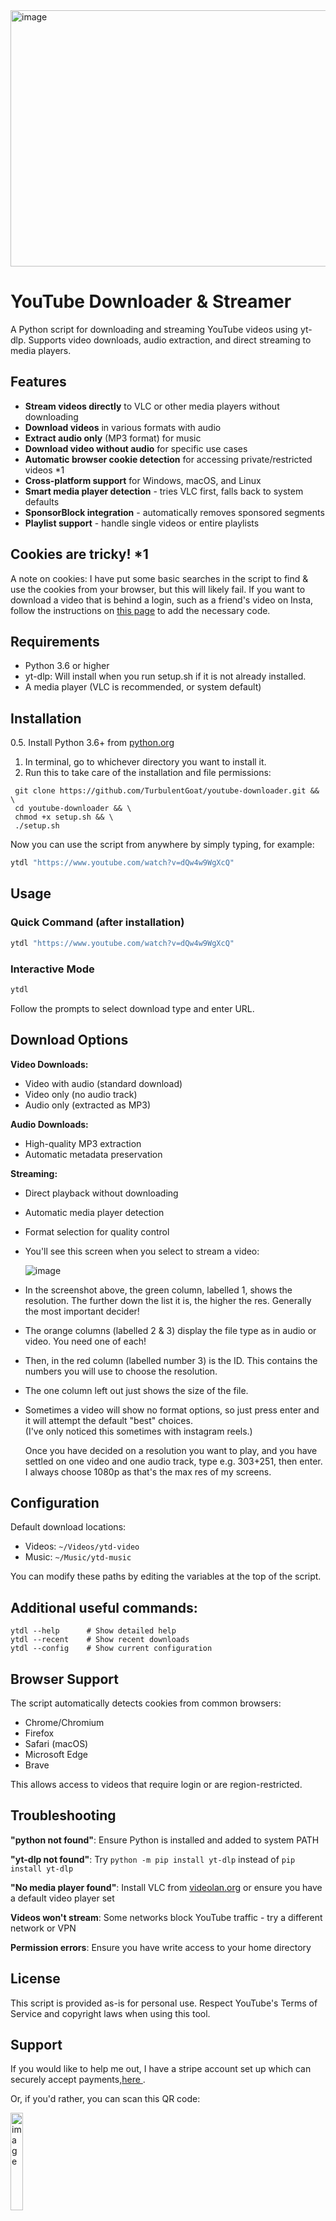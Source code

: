 <img width="520" height="410" alt="image" src="https://github.com/user-attachments/assets/c5db33a8-678f-4cfc-83b1-7477fdbb7085" />
  
# YouTube Downloader & Streamer

A Python script for downloading and streaming YouTube videos using yt-dlp. Supports video downloads, audio extraction, and direct streaming to media players.

## Features

- **Stream videos directly** to VLC or other media players without downloading
- **Download videos** in various formats with audio
- **Extract audio only** (MP3 format) for music
- **Download video without audio** for specific use cases
- **Automatic browser cookie detection** for accessing private/restricted videos *1
- **Cross-platform support** for Windows, macOS, and Linux
- **Smart media player detection** - tries VLC first, falls back to system defaults
- **SponsorBlock integration** - automatically removes sponsored segments
- **Playlist support** - handle single videos or entire playlists

## Cookies are tricky! *1

A note on cookies: I have put some basic searches in the script to find & use the cookies from your browser, but this will likely fail. If you want to download a video that is behind a login, such as a friend's video on Insta, follow the instructions on [this page](https://github.com/yt-dlp/yt-dlp/wiki/FAQ#how-do-i-pass-cookies-to-yt-dlp) to add the necessary code.

## Requirements

- Python 3.6 or higher
- yt-dlp: Will install when you run setup.sh if it is not already installed.
- A media player (VLC is recommended, or system default)

## Installation

0.5. Install Python 3.6+ from [python.org](https://python.org)
1. In terminal, go to whichever directory you want to install it.
2. Run this to take care of the installation and file permissions:
 ```
  git clone https://github.com/TurbulentGoat/youtube-downloader.git && \
  cd youtube-downloader && \
  chmod +x setup.sh && \
  ./setup.sh
 ```
Now you can use the script from anywhere by simply typing, for example:
  ```bash
  ytdl "https://www.youtube.com/watch?v=dQw4w9WgXcQ"
  ```

## Usage

### Quick Command (after installation)
```bash
ytdl "https://www.youtube.com/watch?v=dQw4w9WgXcQ"
```

### Interactive Mode
```bash
ytdl
```
Follow the prompts to select download type and enter URL.

## Download Options

**Video Downloads:**
- Video with audio (standard download)
- Video only (no audio track)
- Audio only (extracted as MP3)

**Audio Downloads:**
- High-quality MP3 extraction
- Automatic metadata preservation

**Streaming:**
- Direct playback without downloading
- Automatic media player detection
- Format selection for quality control
- You'll see this screen when you select to stream a video:
  
  <img size=50% alt="image" src="https://github.com/user-attachments/assets/fd03c79f-57e3-4c82-b877-b9a26f86d235" />

- In the screenshot above, the green column, labelled 1, shows the resolution. The further down the list it is, the higher the res. Generally the most important decider!
- The orange columns (labelled 2 & 3) display the file type as in audio or video. You need one of each!
- Then, in the red column (labelled number 3) is the ID. This contains the numbers you will use to choose the resolution.
- The one column left out just shows the size of the file.
- Sometimes a video will show no format options, so just press enter and it will attempt the default "best" choices.  
(I've only noticed this sometimes with instagram reels.)
  
  Once you have decided on a resolution you want to play, and you have settled on one video and one audio track, type e.g. 303+251, then enter. I always choose 1080p as that's the max res of my screens.  
## Configuration

Default download locations:
- Videos: `~/Videos/ytd-video`
- Music: `~/Music/ytd-music`

You can modify these paths by editing the variables at the top of the script.

## Additional useful commands:  
`ytdl --help      # Show detailed help`  
`ytdl --recent    # Show recent downloads`  
`ytdl --config    # Show current configuration`  

## Browser Support

The script automatically detects cookies from common browsers:
- Chrome/Chromium
- Firefox
- Safari (macOS)
- Microsoft Edge
- Brave

This allows access to videos that require login or are region-restricted.

## Troubleshooting

**"python not found"**: Ensure Python is installed and added to system PATH

**"yt-dlp not found"**: Try `python -m pip install yt-dlp` instead of `pip install yt-dlp`

**"No media player found"**: Install VLC from [videolan.org](https://www.videolan.org/vlc/) or ensure you have a default video player set

**Videos won't stream**: Some networks block YouTube traffic - try a different network or VPN

**Permission errors**: Ensure you have write access to your home directory

## License

This script is provided as-is for personal use. Respect YouTube's Terms of Service and copyright laws when using this tool.

## Support
If you would like to help me out, I have a stripe account set up which can securely accept payments,[here ](https://buy.stripe.com/14A5kDgJ87vFh2I2nQ5J607).  
  
Or, if you'd rather, you can scan this QR code:  
  
<img width="20%" alt="image" src="https://github.com/user-attachments/assets/72b7d81a-9db0-4d44-825a-db98b7100dcb" />
